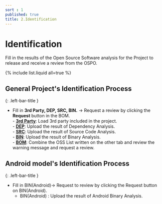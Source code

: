 ```yaml
--- 
sort : 1
published: true
title: 2.Identification 
---
```



# Identification 
<div class="note">
Fill in the results of the Open Source Software analysis for the Project to release and receive a review from the OSPO.
</div>

{% include list.liquid all=true %}

## General Project's Identification Process
{: .left-bar-title }
- Fill in **3rd Party, DEP, SRC, BIN.** → Request a review by clicking the **Request** button in the BOM.  
        - [**3rd Party**](https://fosslight.org/hub-guide-en/tutorial/1_project/2_Identification/1_3rd_Party_Tab.html): Load 3rd party included in the project.  
        - [**DEP**](https://fosslight.org/hub-guide-en/tutorial/1_project/2_Identification/2_DEP_Tab.html): Upload the result of Dependency Analysis.  
        - [**SRC**](https://fosslight.org/hub-guide-en/tutorial/1_project/2_Identification/3_SRC_Tab.html): Upload the result of Source Code Analysis.  
        - [**BIN**](https://fosslight.org/hub-guide-en/tutorial/1_project/2_Identification/4_BIN_Tab.html): Upload the result of Binary Analysis.  
        - [**BOM**](https://fosslight.org/hub-guide-en/tutorial/1_project/2_Identification/5_BOM_Tab.html): Combine the OSS List written on the other tab and review the warning message and request a review.  

## Android model's Identification Process
{: .left-bar-title }
- Fill in BIN(Android)→ Request to review by clicking the Request button on BIN(Android).
    - BIN(Android) : Upload the result of Android Binary Analysis.
